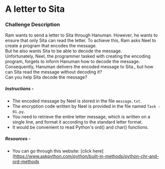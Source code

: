 # A letter to Sita

### Challenge Description

Ram wants to send a letter to Sita through Hanuman. However, he wants to ensure that only Sita can read the letter. To achieve this, Ram asks Neel to create a program that encodes the message.<br />
But he also wants Sita to be able to decode the message.<br />
Unfortunately, Neel, the programmer tasked with creating the encoding program, forgets to inform Hanuman how to decode the message.<br />
Consequently, Hanuman delivers the encoded message to Sita., but how can Sita read the message without decoding it?<br />
Can you help Sita decode the message?<br />

##### Instructions -
- The encoded message by Neel is stored in the file `message.txt`.
- The encryption code written by Neel is provided in the file named `Task - 01.py`.
- You need to retrieve the entire letter message, which is written on a single line, and format it according to the standard letter format.
- It would be convenient to read Python's ord() and char() functions.


##### Resources -
- You can go through this website: [click here](https://www.askpython.com/python/built-in-methods/python-chr-and-ord-methods